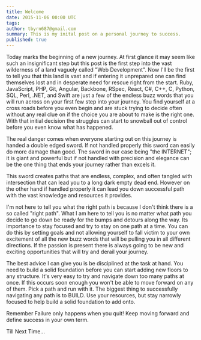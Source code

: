 ```yaml
---
title: Welcome
date: 2015-11-06 00:00 UTC
tags: 
author: tbyrn687@gmail.com
summary: This is my inital post on a personal journey to success.
published: true
---
```


Today marks the beginning of a new journey.  At first glance it may seem like such an insignificant step but this post is the first step into the vast wilderness of a land vaguely called "Web Development".  Now I'll be the first to tell you that this land is vast and if entering it unprepared one can find themselves lost and in desperate need for rescue right from the start.  Ruby, JavaScript, PHP, Git, Angular, Backbone, RSpec, React, C#, C++, C, Python, SQL, Perl, .NET, and Swift are just a few of the endless buzz words that you will run across on your first few step into your journey.  You find yourself at a cross roads before you even begin and are stuck trying to decide often without any real clue on if the choice you are about to make is the right one.  With that initial decision the struggles can start to snowball out of control before you even know what has happened.

The real danger comes when everyone starting out on this journey is handed a double edged sword. If not handled properly this sword can easily do more damage than good. The sword in our case being "the INTERNET"; it is giant and powerful but if not handled with precision and elegance can be the one thing that ends your journey rather than excels it.

This sword creates paths that are endless, complex, and often tangled with intersection that can lead you to a long dark empty dead end.  However on the other hand if handled properly it can lead you down successful path with the vast knowledge and resources it provides.

I'm not here to tell you what the right path is because I don't think there is a so called "right path".  What I am here to tell you is no matter what path you decide to go down be ready for the bumps and detours along the way.  Its importance to stay focused and try to stay on one path at a time.  You can do this by setting goals and not allowing yourself to fall victim to your own excitement of all the new buzz words that will be pulling you in all different directions.  If the passion is present there is always going to be new and exciting opportunities that will try and derail your journey.

The best advice I can give you is be disciplined at the task at hand.  You need to build a solid foundation before you can start adding new floors to any structure.  It's very easy to try and navigate down too many paths at once.  If this occurs soon enough you won't be able to move forward on any of them.  Pick a path and run with it.  The biggest thing to successfully navigating any path is to BUILD. Use your resources, but stay narrowly focused to help build a solid foundation to add onto.

Remember Failure only happens when you quit! Keep moving forward and define success in your own term. 

Till Next Time...
